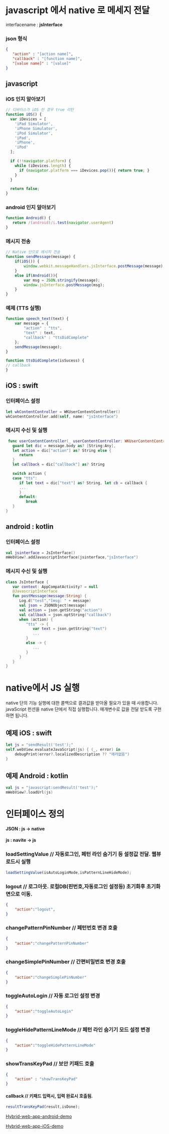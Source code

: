 # javascript 에서 native 로 메세지 전달


interfacename : **jsInterface**
### json 형식
```json
{ 
   "action" : "[action name]", 
   "callback" : "[function name]",
   "[value name]" : "[value]"
}
```
## javascript
### iOS 인지 알아보기
```js
// 디바이스가 iOS 인 경우 true 리턴
function iOS() {
  var iDevices = [
    'iPad Simulator',
    'iPhone Simulator',
    'iPod Simulator',
    'iPad',
    'iPhone',
    'iPod'
  ];

  if (!!navigator.platform) {
    while (iDevices.length) {
      if (navigator.platform === iDevices.pop()){ return true; }
    }
  }

  return false;
}
```
### android 인지 알아보기
```js
function Android() {
   return /(android)/i.test(navigator.userAgent)
}
```
### 메시지 전송

```js
// Native 단으로 메시지 전송
function sendMessage(message) {
    if(iOS()) {
        window.webkit.messageHandlers.jsInterface.postMessage(message);
    }
    else if(Android()){
        var msg = JSON.stringify(message);
        window.jsInterface.postMessage(msg);
    }
}

```
### 예제 (TTS 실행)
```js
function speech_text(text) {
    var message = {
        "action" : "tts",
        "text" : text,
        "callback" : "ttsDidComplete"
    };
    sendMessage(message);
}

function ttsDidComplete(isSucess) {
// callback 
}
```
## iOS : swift
### 인터페이스 설정
```swift
let wkContentController = WKUserContentController()
wkContentController.add(self, name: "jsInterface")        
``` 

### 메시지 수신 및 실행
```swift
 func userContentController(_ userContentController: WKUserContentController, didReceive message: WKScriptMessage) {
   guard let dic = message.body as? [String:Any],
   let action = dic["action"] as? String else {
      return
   }
   let callback = dic["callback"] as? String

   switch action {
   case "tts":
      if let text = dic["text"] as? String, let cb = callback {
      ...
      }
      default:
         break
   }
}
```
## android : kotlin
### 인터페이스 설정
```kotlin
val jsinterface = JsInterface()  
mWebView?.addJavascriptInterface(jsinterface,"jsInterface")
```
### 메시지 수신 및 실행
```kotlin
class JsInterface {
   var context: AppCompatActivity? = null
   @JavascriptInterface
   fun postMessage(message:String) {
      Log.d("test","[msg: " + message)
      val json = JSONObject(message)
      val action = json.getString("action")
      val callback = json.optString("callback")
      when (action) {
         "tts" -> {
            var text = json.getString("text")
            ...
         }
         else -> {
            ...
         }
      }
   }
}
```

# native에서 JS 실행
native 단의 기능 실행에 대한 콜백으로 결과값을 받아올 필요가 있을 때 사용합니다.
javaScript 펀션을 native 단에서 직접 실행합니다. 
매개변수로 값을 전달 받도록 구현하면 됩니다.
## 예제 iOS : swift
```swift
let js = "sendResult('test');"
self.webView.evaluateJavaScript(js) { (_, error) in
    debugPrint(error?.localizedDescription ?? "에러없음")
}
```
## 예제 Android : kotlin
```kotlin
val js = "javascript:sendResult('test');"
mWebView?.loadUrl(js)
```


# 인터페이스 정의
#### JSON : js -> native
#### js : navite -> js

### loadSettingValue // 자동로그인, 페턴 라인 숨기기 등 설정값 전달. 웹뷰 로드시 실행
```javascript
loadSettingValue(isAutoLoginMode,isPatternLineHideMode);
```

### logout // 로그아웃. 로컬DB(핀번호,자동로그인 설정등) 초기화후 초기화면으로 이동.
```json
{
	"action":"logout",
}
```

### changePatternPinNumber // 페턴번호 변경 호출
```json
{
	"action":"changePatternPinNumber"
}
```

### changeSimplePinNumber // 간편비밀번호 변경 호출
```json
{
	"action":"changeSimplePinNumber"
}
```

### toggleAutoLogin // 자동 로그인 설정 변경
```json
{
	"action":"toggleAutoLogin"
}
```

### toggleHidePatternLineMode // 페턴 라인 숨기기 모드 설정 변경
```json
{
	"action":"toggleHidePatternLineMode"
}
```

### showTransKeyPad // 보안 키패드 호출
```json
{
	"action" : "showTransKeyPad"
}
```
#### callback // 키패드 입력시, 입력 완료시 호출됨.
```javascript
resultTransKeyPad(result,isDone);
```

[Hybrid-web-app-android-demo](https://github.com/kongbaguni/Hybrid-web-app-android-demo)

[Hybrid-web-app-iOS-demo](https://github.com/kongbaguni/Hybrid-web-app-iOS-demo)
